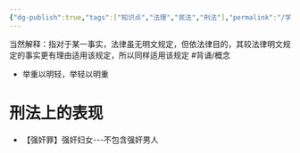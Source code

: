 ```yaml
---
{"dg-publish":true,"tags":["知识点","法理","民法","刑法"],"permalink":"/学习笔记studyup/知识点cheese/当然解释/","dgPassFrontmatter":true,"created":"2024-07-16T10:05:06.694+08:00","updated":"2024-10-30T11:49:13.100+08:00"}
---
```


当然解释：指对于某一事实，法律虽无明文规定，但依法律目的，其较法律明文规定的事实更有理由适用该规定，所以同样适用该规定 #背诵/概念 
- 举重以明轻，举轻以明重
# 刑法上的表现
- 【强奸罪】强奸妇女---不包含强奸男人
